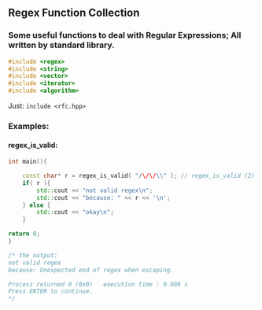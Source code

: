 ## Regex Function Collection

### Some useful functions to deal with Regular Expressions; All written by standard library.
```C++
#include <regex>
#include <string>
#include <vector>
#include <iterator>
#include <algorithm>
```

Just: `include <rfc.hpp>`

### Examples:

#### regex_is_valid:
```C++
int main(){

    const char* r = regex_is_valid( "/\/\/\\" ); // regex_is_valid (2)
    if( r ){
        std::cout << "not valid regex\n";
        std::cout << "because: " << r << '\n';
    } else {
        std::cout << "okay\n";
    }

return 0;
}

/* the output:
not valid regex
because: Unexpected end of regex when escaping.

Process returned 0 (0x0)   execution time : 0.008 s
Press ENTER to continue.
*/
```

